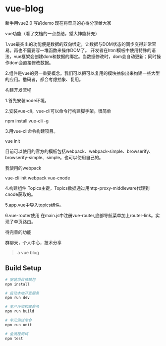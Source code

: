 # vue-blog
新手用vue2.0 写的demo 
现在将菜鸟的心得分享给大家   

vue功能（看了文档的一点总结，望大神能补充）

1.vue最突出的功能便是数据的双向绑定，让数据与DOM状态的同步变得非常容易。再也不需要写一堆函数来操作DOM了。
开发者在html模板中使用特殊的语法，vue框架会创建dom和数据的绑定。当数据修改时，dom会自动更新；同时操作dom会直接修改数据。

2.组件是vue的另一重要概念。我们可以把可以复用的模块抽象出来构建一些大型的应用。撸码者，都会考虑抽象、复用。

构建开发流程

1.首先安装node环境。

2.安装vue-cli，vue-cli可以命令行构建脚手架。很简单

npm install vue-cli -g

3.用vue-cli命令构建项目。

vue init <template-name><project-name>

目前可以使用的官方的模板包括webpack、webpack-simple、browserify、browserify-simple、simple。也可以使用自己的。

我使用的webpack

vue-cli init webpack vue-cnode

4.构建组件
Topics主键，Topics数据通过用http-proxy-middleware代理到cnode获取的。

5.app.vue中导入topics组件。

6.vue-router使用
在main.js中注册vue-router,底部导航菜单加上router-link。实现了单页路由。

待完善的功能

群聊天，个人中心，技术分享

> a vue blog

## Build Setup

``` bash
# 安装项目依赖包
npm install

# 启动本地开发服务
npm run dev

# 生产环境构建命令
npm run build

# 单元测试命令
npm run unit

# 全流程测试
npm test
```



